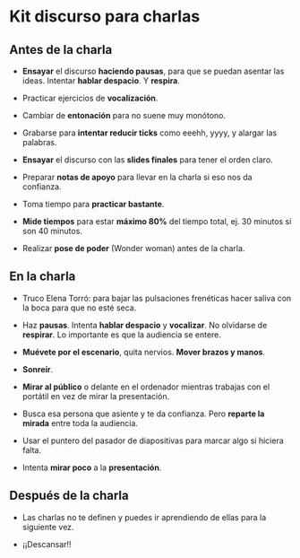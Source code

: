 # Kit discurso para charlas

## Antes de la charla

- **Ensayar** el discurso **haciendo pausas**, para que se puedan asentar las ideas. Intentar **hablar despacio**. Y **respira**.

- Practicar ejercicios de **vocalización**.

- Cambiar de **entonación** para no suene muy monótono.

- Grabarse para **intentar reducir ticks** como eeehh, yyyy, y alargar las palabras.

- **Ensayar** el discurso con las **slides finales** para tener el orden claro.

- Preparar **notas de apoyo** para llevar en la charla si eso nos da confianza.

- Toma tiempo para **practicar bastante**.

- **Mide tiempos** para estar **máximo 80%** del tiempo total, ej. 30 minutos si son 40 minutos.

- Realizar **pose de poder** (Wonder woman) antes de la charla.

## En la charla

- Truco Elena Torró: para bajar las pulsaciones frenéticas hacer saliva con la boca para que no esté seca.

- Haz **pausas**. Intenta **hablar despacio** y **vocalizar**. No olvidarse de **respirar**. Lo importante es que la audiencia se entere.

- **Muévete por el escenario**, quita nervios. **Mover brazos y manos**.

- **Sonreír**.

- **Mirar al público** o delante en el ordenador mientras trabajas con el portátil en vez de mirar la presentación.

- Busca esa persona que asiente y te da confianza. Pero **reparte la mirada** entre toda la audiencia.

- Usar el puntero del pasador de diapositivas para marcar algo si hiciera falta.

- Intenta **mirar poco** a la **presentación**.

## Después de la charla

- Las charlas no te definen y puedes ir aprendiendo de ellas para la siguiente vez.

- ¡¡Descansar!!
